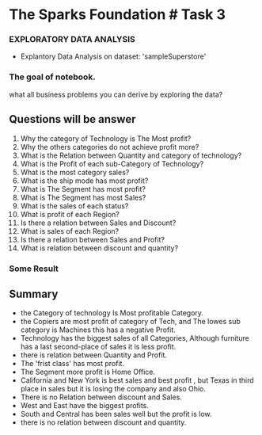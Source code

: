 #  The Sparks Foundation # Task 3

### EXPLORATORY DATA ANALYSIS
* Explantory Data Analysis on dataset: 'sampleSuperstore'

### The goal of notebook.
what all business problems you can derive by exploring the data?

## Questions will be answer


1.  Why the category of Technology is The Most profit?
2.  Why the others categories do not achieve profit more?
3.  What is the Relation between Quantity and category of technology?
4.  What is the Profit of each sub-Category of Technology?
5.  What is the most category sales?
6.  What is the ship mode has most profit?
7.  What is The Segment has most profit?
8.  What is The Segment has most Sales?
9.  What is the sales of each status?
10. What is profit of each Region?
11. Is there a relation between Sales and Discount?
12. What is sales of each Region?
13. Is there a relation between Sales and Profit?
14. What is relation between discount and quantity?

### Some Result



## Summary
* the Category of technology Is Most profitable Category.
* the Copiers are most profit of category of Tech, and The lowes sub category is Machines this has a negative Profit.
* Technology has the biggest sales of all Categories, Although furniture has a last second-place of sales it is less profit.
* there is relation between Quantity and Profit.
* The 'frist class' has most profit.
* The Segment more profit is Home Office.
* California and New York is best sales and best profit , but Texas in third place in sales but it is losing the company and also Ohio.
* There is no Relation between discount and Sales.
* West and East have the biggest profits.
* South and Central has been sales well but the profit is low.
* there is no relation between discount and quantity.
